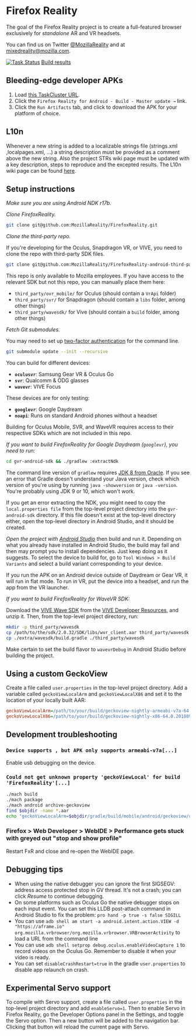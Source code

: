 # Firefox Reality

The goal of the Firefox Reality project is to create a full-featured browser exclusively for *standalone* AR and VR headsets.

You can find us on Twitter [@MozillaReality](https://twitter.com/mozillareality) and at [mixedreality@mozilla.com](mailto:mixedreality@mozilla.com).

[![Task Status](https://github.taskcluster.net/v1/repository/MozillaReality/FirefoxReality/master/badge.svg)](https://github.taskcluster.net/v1/repository/MozillaReality/FirefoxReality/master/latest) [Build results](https://github.taskcluster.net/v1/repository/MozillaReality/FirefoxReality/master/latest)

## Bleeding-edge developer APKs

1. Load [this TaskCluster URL](https://github.taskcluster.net/v1/repository/MozillaReality/FirefoxReality/master/latest).
2. Click the `Firefox Reality for Android - Build - Master update →` link.
3. Click the `Run Artifacts` tab, and click to download the APK for your platform of choice.

## L10n

Whenever a new string is added to a localizable strings file (strings.xml ,localpages.xml, ...) a string description must be provided as a comment above the new string. Also the project STRs wiki page must be updated with a key description, steps to reproduce and the excepted results.
The L10n wiki page can be found [here](https://github.com/MozillaReality/FirefoxReality/wiki/L10n).

## Setup instructions

*Make sure you are using Android NDK r17b.*

*Clone FirefoxReality.*

```bash
git clone git@github.com:MozillaReality/FirefoxReality.git
```

*Clone the third-party repo.*

If you're developing for the Oculus, Snapdragon VR, or VIVE, you need to clone the repo with third-party SDK files.

```bash
git clone git@github.com:MozillaReality/FirefoxReality-android-third-party.git third_party
```

This repo is only available to Mozilla employees. If you have access to the relevant SDK but not this repo, you can manually place them here:

 - `third_party/ovr_mobile/` for Oculus (should contain a `VrApi` folder)
 - `third_party/svr/` for Snapdragon (should contain a `libs` folder, among other things)
 - `third_party/wavesdk/` for Vive (should contain a `build` folder, among other things)


*Fetch Git submodules.*

You may need to set up [two-factor authentication](https://blog.github.com/2013-09-03-two-factor-authentication/#how-does-it-work-for-command-line-git) for the command line.

```bash
git submodule update --init --recursive
```

You can build for different devices:

- **`oculusvr`**: Samsung Gear VR & Oculus Go
- **`svr`**: Qualcomm & ODG glasses
- **`wavevr`**: VIVE Focus

These devices are for only testing:

- **`googlevr`**: Google Daydream
- **`noapi`**: Runs on standard Android phones without a headset

Building for Oculus Mobile, SVR, and WaveVR requires access to their respective SDKs which are not included in this repo.

*If you want to build FirefoxReality for Google Daydream (`googlevr`), you need to run:*

```bash
cd gvr-android-sdk && ./gradlew :extractNdk
```

The command line version of `gradlew` requires [JDK 8 from Oracle](http://www.oracle.com/technetwork/java/javase/downloads/jdk8-downloads-2133151.html). If you see an error that Gradle doesn't understand your Java version, check which version of you're using by running `java -showversion` or `java -version`. You're probably using JDK 9 or 10, which won't work.

If you get an error extracting the NDK, you might need to copy the `local.properties file` from the top-level project directory into the `gvr-android-sdk` directory. If this file doesn't exist at the top-level directory either, open the top-level directory in Android Studio, and it should be created.

*Open the project with [Android Studio](https://developer.android.com/studio/index.html)* then build and run it. Depending on what you already have installed in Android Studio, the build may fail and then may prompt you to install dependencies. Just keep doing as it suggests. To select the device to build for, go to `Tool Windows > Build Variants` and select a build variant corresponding to your device.

If you run the APK on an Android device outside of Daydream or Gear VR, it will run in flat mode. To run in VR, put the device into a headset, and run the app from the VR launcher.

*If you want to build FirefoxReality for WaveVR SDK:*

Download the [VIVE Wave SDK](https://developer.vive.com/resources/knowledgebase/wave-sdk/) from the [VIVE Developer Resources](https://vivedeveloper.com/), and unzip it. Then, from the top-level project directory, run:

```bash
mkdir -p third_party/wavesdk
cp /path/to/the/sdk/2.0.32/SDK/libs/wvr_client.aar third_party/wavesdk
cp ./extra/wavesdk/build.gradle ./third_party/wavesdk
```

Make certain to set the build flavor to `wavevrDebug` in Android Studio before building the project.

## Using a custom GeckoView

Create a file called `user.properties` in the top-level project directory. Add a variable called `geckoViewLocalArm` and `geckoViewLocalX86` and set it to the location of your locally built AAR:

```ini
geckoViewLocalArm=/path/to/your/build/geckoview-nightly-armeabi-v7a-64.0.20180924100359.aar
geckoViewLocalX86=/path/to/your/build/geckoview-nightly-x86-64.0.20180924100359.aar
```

## Development troubleshooting

### `Device supports , but APK only supports armeabi-v7a[...]`

Enable usb debugging on the device.

### `Could not get unknown property 'geckoViewLocal' for build 'FirefoxReality'[...]`

```bash
./mach build
./mach package
./mach android archive-geckoview
find $objdir -name *.aar
echo "geckoViewLocalArm=$objdir/gradle/build/mobile/android/geckoview/outputs/aar/geckoview-official-withGeckoBinaries-noMinApi-release.aar" > $FirefoxReality/user.properties
```

### Firefox > Web Developer > WebIDE > Performance gets stuck with greyed out "stop and show profile"

Restart FxR and close and re-open the WebIDE page.

## Debugging tips

- When using the native debugger you can ignore the first SIGSEGV: address access protected stop in GV thread. It's not a crash; you can click *Resume* to continue debugging.
- On some platforms such as Oculus Go the native debugger stops on each input event. You can set this LLDB post-attach command in Android Studio to fix the problem: `pro hand -p true -s false SIGILL`
- You can use `adb shell am start -a android.intent.action.VIEW -d "https://aframe.io" org.mozilla.vrbrowser/org.mozilla.vrbrowser.VRBrowserActivity` to load a URL from the command line
- You can use `adb shell setprop debug.oculus.enableVideoCapture 1` to record videos on the Oculus Go. Remember to disable it when your video is ready.
- You can set `disableCrashRestart=true` in the gradle `user.properties` to disable app relaunch on crash.


## Experimental Servo support

To compile with Servo support, create a file called `user.properties` in the top-level project directory and add `enableServo=1`. Then to enable Servo in Firefox Reality, go the Developer Options panel in the Settings, and toggle the Servo option. Then a new button will be added to the navigation bar. Clicking that button will reload the current page with Servo.
